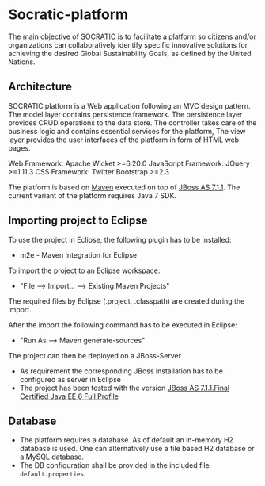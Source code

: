 # Socratic-platform
The main objective of [SOCRATIC](https://www.socratic.eu/) is to facilitate a platform so citizens and/or organizations can collaboratively identify specific innovative solutions for achieving the desired Global Sustainability Goals, as defined by the United Nations. 
	
## Architecture
SOCRATIC platform is a Web application following an MVC design pattern. The model layer contains persistence framework. The persistence layer provides CRUD operations to the data store. The controller takes care of the business logic and contains essential services for the platform, The view layer provides the user interfaces of the platform in form of HTML web pages.

Web Framework: Apache Wicket >=6.20.0
JavaScript Framework: JQuery >=1.11.3
CSS Framework: Twitter Bootstrap >=2.3

The platform is based on [Maven](http://maven.apache.org) executed on top of [JBoss AS 7.1.1](http://www.jboss.org/jbossas). The current variant of the platform requires Java 7 SDK.

## Importing project to Eclipse

To use the project in Eclipse, the following plugin has to be installed:

* m2e - Maven Integration for Eclipse

To import the project to an Eclipse workspace: 

* "File --> Import... --> Existing Maven Projects"

The required files by Eclipse (.project, .classpath) are created during the import. 

After the import the following command has to be executed in Eclipse: 

* "Run As --> Maven generate-sources" 

The project can then be deployed on a JBoss-Server 

* As requirement the corresponding JBoss installation has to be configured as server in Eclipse
* The project has been tested with the version [JBoss AS 7.1.1.Final Certified Java EE 6 Full Profile](http://www.jboss.org/jbossas/downloads/)


## Database

* The platform requires a database. As of default an in-memory H2 database is used.	One can alternatively use a file based H2 database or a MySQL database. 
* The DB configuration shall be provided in the included file `default.properties`. 
